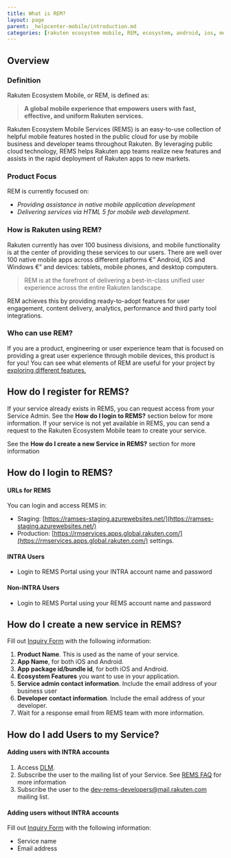 ```yaml
---
title: What is REM?
layout: page
parent: _helpcenter-mobile/introduction.md
categories: [rakuten ecosystem mobile, REM, ecosystem, android, ios, mobile]
---
```


## Overview

### Definition

Rakuten Ecosystem Mobile, or REM, is defined as:

> **A global mobile experience that empowers users with fast, effective, and uniform Rakuten services.**

Rakuten Ecosystem Mobile Services (REMS) is an easy-to-use collection of helpful mobile features hosted in the public cloud for use by mobile business and developer teams throughout Rakuten. By leveraging public cloud technology, REMS helps Rakuten app teams realize new features and assists in the rapid deployment of Rakuten apps to new markets.

### Product Focus

REM is currently focused on:

*   _Providing assistance in native mobile application development_
*   _Delivering services via HTML 5 for mobile web development._

### How is Rakuten using REM?

Rakuten currently has over 100 business divisions, and mobile functionality is at the center of providing these services to our users. There are well over 100 native mobile apps across different platforms €” Android, iOS and Windows €” and devices: tablets, mobile phones, and desktop computers.

> REM is at the forefront of delivering a best-in-class unified user experience across the entire Rakuten landscape.

REM achieves this by providing ready-to-adopt features for user engagement, content delivery, analytics, performance and third party tool integrations.

### Who can use REM?


If you are a product, engineering or user experience team that is focused on providing a great user experience through mobile devices, this product is for you! You can see what elements of REM are useful for your project by [exploring different features.](../../02_feautres)



## How do I register for REMS?

If your service already exists in REMS, you can request access from your Service Admin. See the **How do I login to REMS?** section below for more information. If your service is not yet available in REMS, you can send a request to the Rakuten Ecosystem Mobile team to create your service. 

See the **How do I create a new Service in REMS?** section for more information

## How do I login to REMS?

#### URLs for REMS

You can login and access REMS in:
* Staging: [https://ramses-staging.azurewebsites.net/](https://ramses-staging.azurewebsites.net/) 
* Production: [https://rmservices.apps.global.rakuten.com/](https://rmservices.apps.global.rakuten.com/) settings.

#### INTRA Users

*   Login to REMS Portal using your INTRA account name and password

#### Non-INTRA Users

*   Login to REMS Portal using your REMS account name and password


## How do I create a new service in REMS?


Fill out [Inquiry Form](https://developers.rakuten.com/hc/en-us/requests/new?ticket_form_id=399907) with the following information:

1.  **Product Name**. This is used as the name of your service.
2.  **App Name**, for both iOS and Android.
3.  **App package id/bundle id**, for both iOS and Android.
4.  **Ecosystem Features** you want to use in your application.
5.  **Service admin contact information**. Include the email address of your business user
6.  **Developer contact information**. Include the email address of your developer.
7.  Wait for a response email from REMS team with more information.


## How do I add Users to my Service?

#### Adding users with INTRA accounts

1.  Access [DLM](https://dlm.rakuten-it.com/).
2.  Subscribe the user to the mailing list of your Service. See [REMS FAQ](../../04_faq/03_rem_faq_rems) for more information
3.  Subscribe the user to the dev-rems-developers@mail.rakuten.com mailing list.

#### Adding users without INTRA accounts

Fill out [Inquiry Form](https://developers.rakuten.com/hc/en-us/requests/new?ticket_form_id=399907) with the following information:

*   Service name
*   Email address